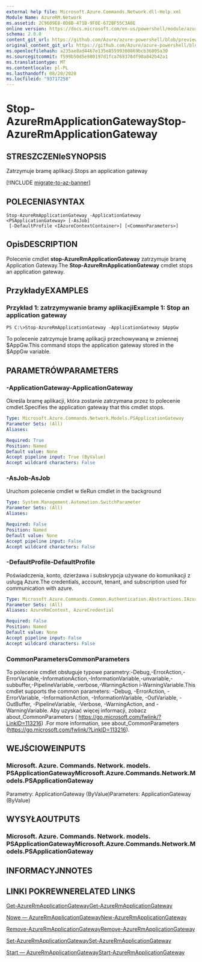 ```yaml
---
external help file: Microsoft.Azure.Commands.Network.dll-Help.xml
Module Name: AzureRM.Network
ms.assetid: 2C9609E8-0D8B-471B-9F0E-672BF55C3A0E
online version: https://docs.microsoft.com/en-us/powershell/module/azurerm.network/stop-azurermapplicationgateway
schema: 2.0.0
content_git_url: https://github.com/Azure/azure-powershell/blob/preview/src/ResourceManager/Network/Commands.Network/help/Stop-AzureRmApplicationGateway.md
original_content_git_url: https://github.com/Azure/azure-powershell/blob/preview/src/ResourceManager/Network/Commands.Network/help/Stop-AzureRmApplicationGateway.md
ms.openlocfilehash: a235ae8ad4467e135e85599300869bcb36805a30
ms.sourcegitcommit: f599b50d5e980197d1fca769378df90a842b42a1
ms.translationtype: MT
ms.contentlocale: pl-PL
ms.lasthandoff: 08/20/2020
ms.locfileid: "93717258"
---
```

# <span data-ttu-id="f5fad-101">Stop-AzureRmApplicationGateway</span><span class="sxs-lookup"><span data-stu-id="f5fad-101">Stop-AzureRmApplicationGateway</span></span>

## <span data-ttu-id="f5fad-102">STRESZCZENIe</span><span class="sxs-lookup"><span data-stu-id="f5fad-102">SYNOPSIS</span></span>
<span data-ttu-id="f5fad-103">Zatrzymuje bramę aplikacji.</span><span class="sxs-lookup"><span data-stu-id="f5fad-103">Stops an application gateway</span></span>

[!INCLUDE [migrate-to-az-banner](../../includes/migrate-to-az-banner.md)]

## <span data-ttu-id="f5fad-104">POLECENIA</span><span class="sxs-lookup"><span data-stu-id="f5fad-104">SYNTAX</span></span>

```
Stop-AzureRmApplicationGateway -ApplicationGateway <PSApplicationGateway> [-AsJob]
 [-DefaultProfile <IAzureContextContainer>] [<CommonParameters>]
```

## <span data-ttu-id="f5fad-105">Opis</span><span class="sxs-lookup"><span data-stu-id="f5fad-105">DESCRIPTION</span></span>
<span data-ttu-id="f5fad-106">Polecenie cmdlet **stop-AzureRmApplicationGateway** zatrzymuje bramę Application Gateway.</span><span class="sxs-lookup"><span data-stu-id="f5fad-106">The **Stop-AzureRmApplicationGateway** cmdlet stops an application gateway.</span></span>

## <span data-ttu-id="f5fad-107">Przykłady</span><span class="sxs-lookup"><span data-stu-id="f5fad-107">EXAMPLES</span></span>

### <span data-ttu-id="f5fad-108">Przykład 1: zatrzymywanie bramy aplikacji</span><span class="sxs-lookup"><span data-stu-id="f5fad-108">Example 1: Stop an application gateway</span></span>
```
PS C:\>Stop-AzureRmApplicationGateway -ApplicationGateway $AppGw
```

<span data-ttu-id="f5fad-109">To polecenie zatrzymuje bramę aplikacji przechowywaną w zmiennej $AppGw.</span><span class="sxs-lookup"><span data-stu-id="f5fad-109">This command stops the application gateway stored in the $AppGw variable.</span></span>

## <span data-ttu-id="f5fad-110">PARAMETRÓW</span><span class="sxs-lookup"><span data-stu-id="f5fad-110">PARAMETERS</span></span>

### <span data-ttu-id="f5fad-111">-ApplicationGateway</span><span class="sxs-lookup"><span data-stu-id="f5fad-111">-ApplicationGateway</span></span>
<span data-ttu-id="f5fad-112">Określa bramę aplikacji, która zostanie zatrzymana przez to polecenie cmdlet.</span><span class="sxs-lookup"><span data-stu-id="f5fad-112">Specifies the application gateway that this cmdlet stops.</span></span>

```yaml
Type: Microsoft.Azure.Commands.Network.Models.PSApplicationGateway
Parameter Sets: (All)
Aliases:

Required: True
Position: Named
Default value: None
Accept pipeline input: True (ByValue)
Accept wildcard characters: False
```

### <span data-ttu-id="f5fad-113">-AsJob</span><span class="sxs-lookup"><span data-stu-id="f5fad-113">-AsJob</span></span>
<span data-ttu-id="f5fad-114">Uruchom polecenie cmdlet w tle</span><span class="sxs-lookup"><span data-stu-id="f5fad-114">Run cmdlet in the background</span></span>

```yaml
Type: System.Management.Automation.SwitchParameter
Parameter Sets: (All)
Aliases:

Required: False
Position: Named
Default value: None
Accept pipeline input: False
Accept wildcard characters: False
```

### <span data-ttu-id="f5fad-115">-DefaultProfile</span><span class="sxs-lookup"><span data-stu-id="f5fad-115">-DefaultProfile</span></span>
<span data-ttu-id="f5fad-116">Poświadczenia, konto, dzierżawa i subskrypcja używane do komunikacji z usługą Azure.</span><span class="sxs-lookup"><span data-stu-id="f5fad-116">The credentials, account, tenant, and subscription used for communication with azure.</span></span>

```yaml
Type: Microsoft.Azure.Commands.Common.Authentication.Abstractions.IAzureContextContainer
Parameter Sets: (All)
Aliases: AzureRmContext, AzureCredential

Required: False
Position: Named
Default value: None
Accept pipeline input: False
Accept wildcard characters: False
```

### <span data-ttu-id="f5fad-117">CommonParameters</span><span class="sxs-lookup"><span data-stu-id="f5fad-117">CommonParameters</span></span>
<span data-ttu-id="f5fad-118">To polecenie cmdlet obsługuje typowe parametry:-Debug,-ErrorAction,-ErrorVariable,-InformationAction,-InformationVariable,-unvariable,-subbuffer,-PipelineVariable,-verbose,-WarningAction i-WarningVariable.</span><span class="sxs-lookup"><span data-stu-id="f5fad-118">This cmdlet supports the common parameters: -Debug, -ErrorAction, -ErrorVariable, -InformationAction, -InformationVariable, -OutVariable, -OutBuffer, -PipelineVariable, -Verbose, -WarningAction, and -WarningVariable.</span></span> <span data-ttu-id="f5fad-119">Aby uzyskać więcej informacji, zobacz about_CommonParameters ( https://go.microsoft.com/fwlink/?LinkID=113216) .</span><span class="sxs-lookup"><span data-stu-id="f5fad-119">For more information, see about_CommonParameters (https://go.microsoft.com/fwlink/?LinkID=113216).</span></span>

## <span data-ttu-id="f5fad-120">WEJŚCIOWE</span><span class="sxs-lookup"><span data-stu-id="f5fad-120">INPUTS</span></span>

### <span data-ttu-id="f5fad-121">Microsoft. Azure. Commands. Network. models. PSApplicationGateway</span><span class="sxs-lookup"><span data-stu-id="f5fad-121">Microsoft.Azure.Commands.Network.Models.PSApplicationGateway</span></span>
<span data-ttu-id="f5fad-122">Parametry: ApplicationGateway (ByValue)</span><span class="sxs-lookup"><span data-stu-id="f5fad-122">Parameters: ApplicationGateway (ByValue)</span></span>

## <span data-ttu-id="f5fad-123">WYSYŁA</span><span class="sxs-lookup"><span data-stu-id="f5fad-123">OUTPUTS</span></span>

### <span data-ttu-id="f5fad-124">Microsoft. Azure. Commands. Network. models. PSApplicationGateway</span><span class="sxs-lookup"><span data-stu-id="f5fad-124">Microsoft.Azure.Commands.Network.Models.PSApplicationGateway</span></span>

## <span data-ttu-id="f5fad-125">INFORMACYJN</span><span class="sxs-lookup"><span data-stu-id="f5fad-125">NOTES</span></span>

## <span data-ttu-id="f5fad-126">LINKI POKREWNE</span><span class="sxs-lookup"><span data-stu-id="f5fad-126">RELATED LINKS</span></span>

[<span data-ttu-id="f5fad-127">Get-AzureRmApplicationGateway</span><span class="sxs-lookup"><span data-stu-id="f5fad-127">Get-AzureRmApplicationGateway</span></span>](./Get-AzureRmApplicationGateway.md)

[<span data-ttu-id="f5fad-128">Nowe — AzureRmApplicationGateway</span><span class="sxs-lookup"><span data-stu-id="f5fad-128">New-AzureRmApplicationGateway</span></span>](./New-AzureRmApplicationGateway.md)

[<span data-ttu-id="f5fad-129">Remove-AzureRmApplicationGateway</span><span class="sxs-lookup"><span data-stu-id="f5fad-129">Remove-AzureRmApplicationGateway</span></span>](./Remove-AzureRmApplicationGateway.md)

[<span data-ttu-id="f5fad-130">Set-AzureRmApplicationGateway</span><span class="sxs-lookup"><span data-stu-id="f5fad-130">Set-AzureRmApplicationGateway</span></span>](./Set-AzureRmApplicationGateway.md)

[<span data-ttu-id="f5fad-131">Start — AzureRmApplicationGateway</span><span class="sxs-lookup"><span data-stu-id="f5fad-131">Start-AzureRmApplicationGateway</span></span>](./Start-AzureRmApplicationGateway.md)


